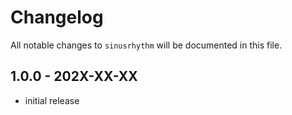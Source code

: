 # Changelog

All notable changes to `sinusrhythm` will be documented in this file.

## 1.0.0 - 202X-XX-XX

- initial release
